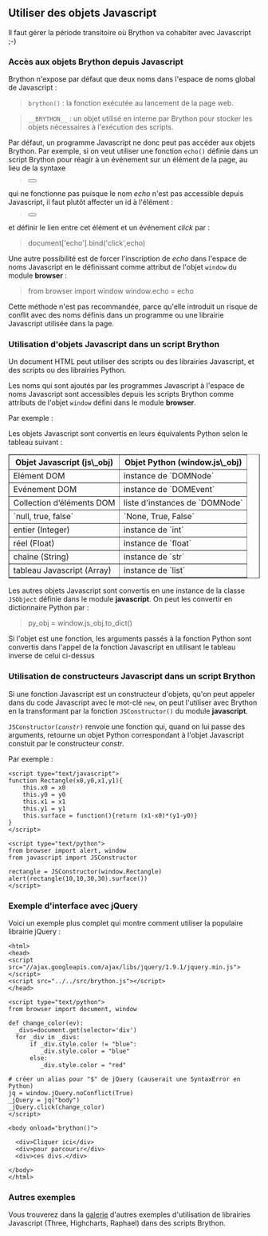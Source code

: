 Utiliser des objets Javascript
------------------------------

Il faut gérer la période transitoire où Brython va cohabiter avec Javascript 
;-)

### Accès aux objets Brython depuis Javascript

Brython n'expose par défaut que deux noms dans l'espace de noms global de 
Javascript :

> `brython()` : la fonction exécutée au lancement de la page web.

> `__BRYTHON__` : un objet utilisé en interne par Brython pour stocker les 
> objets nécessaires à l'exécution des scripts.

Par défaut, un programme Javascript ne donc peut pas accéder aux objets 
Brython. Par exemple, si on veut utiliser une fonction `echo()` définie dans 
un script Brython pour réagir à un événement sur un élément de la page, au lieu
 de la syntaxe

>    <button onclick="echo()">

qui ne fonctionne pas puisque le nom _echo_ n'est pas accessible depuis 
Javascript, il faut plutôt affecter un id à l'élément :

>    <button id="echo">

et définir le lien entre cet élément et un événement _click_ par :

>    document['echo'].bind('click',echo)

Une autre possibilité est de forcer l'inscription de _echo_ dans l'espace de 
noms Javascript en le définissant comme attribut de l'objet `window` du module 
**browser** :

>    from browser import window
>    window.echo = echo

Cette méthode n'est pas recommandée, parce qu'elle introduit un risque de 
conflit avec des noms définis dans un programme ou une librairie Javascript 
utilisée dans la page.

### Utilisation d'objets Javascript dans un script Brython

Un document HTML peut utiliser des scripts ou des librairies Javascript, et 
des scripts ou des librairies Python.

Les noms qui sont ajoutés par les programmes Javascript à l'espace de noms 
Javascript sont accessibles depuis les scripts Brython comme attributs de 
l'objet `window` défini dans le module **browser**.

Par exemple :

>    <script type="text/javascript">
>    circle = {surface:function(r){return 3.14*r*r}}
>    </script>
>
>    <script type="text/python">
>    from browser import document, window
>
>    document['result'].value = window.circle.surface(10)
>    </script>

Les objets Javascript sont convertis en leurs équivalents Python selon le 
tableau suivant :

<table border='1' cellpadding=3>

<tr><th>Objet Javascript (js\_obj)</th><th>Objet Python (window.js\_obj)</th>
</tr>
<tr><td>Elément DOM</td><td>instance de `DOMNode`</td></tr>
<tr><td>Evénement DOM</td><td>instance de `DOMEvent`</td></tr>
<tr><td>Collection d’éléments DOM</td><td>liste d'instances de `DOMNode`</td>
</tr>
<tr><td>`null, true, false`</td><td>`None, True, False`</td></tr>
<tr><td>entier (Integer)</td><td>instance de `int`</td></tr>
<tr><td>réel (Float)</td><td>instance de `float`</td></tr>
<tr><td>chaîne (String)</td><td>instance de `str`</td></tr>
<tr><td>tableau Javascript (Array)</td><td>instance de `list`</td></tr>
</table>

Les autres objets Javascript sont convertis en une instance de la classe 
`JSObject` définie dans le module **javascript**. On peut les convertir
en dictionnaire Python par :

>    py_obj = window.js_obj.to_dict()

Si l'objet est une fonction, les arguments passés à la fonction Python sont 
convertis dans l'appel de la fonction Javascript en utilisant le tableau 
inverse de celui ci-dessus


### Utilisation de constructeurs Javascript dans un script Brython

Si une fonction Javascript est un constructeur d'objets, qu'on peut appeler 
dans du code Javascript avec le mot-clé `new`, on peut l'utiliser avec Brython 
en la transformant par la fonction `JSConstructor()` du module **javascript**.

<code>JSConstructor(_constr_)</code> renvoie une fonction qui, quand on lui 
passe des arguments, retourne un objet Python correspondant à l'objet 
Javascript constuit par le constructeur *constr*.

Par exemple :

    <script type="text/javascript">
    function Rectangle(x0,y0,x1,y1){
        this.x0 = x0
        this.y0 = y0
        this.x1 = x1
        this.y1 = y1
        this.surface = function(){return (x1-x0)*(y1-y0)}
    }
    </script>
    
    <script type="text/python">
    from browser import alert, window
    from javascript import JSConstructor

    rectangle = JSConstructor(window.Rectangle)
    alert(rectangle(10,10,30,30).surface())
    </script>

### Exemple d'interface avec jQuery

Voici un exemple plus complet qui montre comment utiliser la populaire 
librairie jQuery :

    <html>
    <head>
    <script src="//ajax.googleapis.com/ajax/libs/jquery/1.9.1/jquery.min.js">
    </script>
    <script src="../../src/brython.js"></script>
    </head>
    
    <script type="text/python">
    from browser import document, window
    
    def change_color(ev):
      _divs=document.get(selector='div')
      for _div in _divs:
          if _div.style.color != "blue":
             _div.style.color = "blue"
          else:
             _div.style.color = "red"
    
    # créer un alias pour "$" de jQuery (causerait une SyntaxError en Python)
    jq = window.jQuery.noConflict(True)
    _jQuery = jq("body")
    _jQuery.click(change_color)    
    </script>
    
    <body onload="brython()">

      <div>Cliquer ici</div>
      <div>pour parcourir</div>
      <div>ces divs.</div>
     
    </body>
    </html>
    
### Autres exemples

Vous trouverez dans la [galerie](../../gallery/gallery_fr.html) d'autres 
exemples d'utilisation de librairies Javascript (Three, Highcharts, Raphael) 
dans des scripts Brython.
